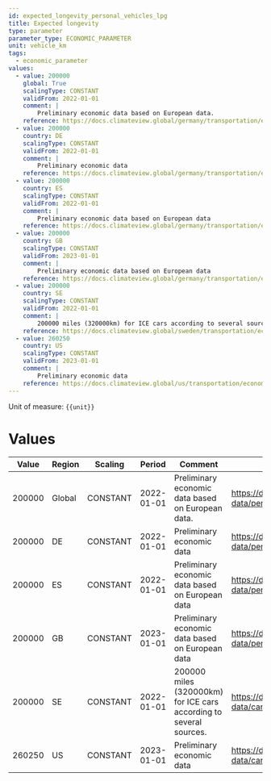 ```yaml
---
id: expected_longevity_personal_vehicles_lpg
title: Expected longevity
type: parameter
parameter_type: ECONOMIC_PARAMETER
unit: vehicle_km
tags:
  - economic_parameter
values:
  - value: 200000
    global: True
    scalingType: CONSTANT
    validFrom: 2022-01-01
    comment: |
        Preliminary economic data based on European data.
    reference: https://docs.climateview.global/germany/transportation/economic-data/personal-vehicles/
  - value: 200000
    country: DE
    scalingType: CONSTANT
    validFrom: 2022-01-01
    comment: |
        Preliminary economic data
    reference: https://docs.climateview.global/germany/transportation/economic-data/personal-vehicles/
  - value: 200000
    country: ES
    scalingType: CONSTANT
    validFrom: 2022-01-01
    comment: |
        Preliminary economic data based on European data
    reference: https://docs.climateview.global/germany/transportation/economic-data/personal-vehicles/
  - value: 200000
    country: GB
    scalingType: CONSTANT
    validFrom: 2023-01-01
    comment: |
        Preliminary economic data based on European data
    reference: https://docs.climateview.global/germany/transportation/economic-data/personal-vehicles/
  - value: 200000
    country: SE
    scalingType: CONSTANT
    validFrom: 2022-01-01
    comment: |
        200000 miles (320000km) for ICE cars according to several sources.
    reference: https://docs.climateview.global/sweden/transportation/economic-data/car/
  - value: 260250
    country: US
    scalingType: CONSTANT
    validFrom: 2023-01-01
    comment: |
        Preliminary economic data
    reference: https://docs.climateview.global/us/transportation/economic-data/cars/
---
```



Unit of measure: `{{unit}}`


# Values


| Value | Region | Scaling | Period | Comment | Reference |
|-------|--------|---------|--------|---------|-----------|
| 200000 | Global | CONSTANT | 2022-01-01 | Preliminary economic data based on European data. | https://docs.climateview.global/germany/transportation/economic-data/personal-vehicles/ |
| 200000 | DE | CONSTANT | 2022-01-01 | Preliminary economic data | https://docs.climateview.global/germany/transportation/economic-data/personal-vehicles/ |
| 200000 | ES | CONSTANT | 2022-01-01 | Preliminary economic data based on European data | https://docs.climateview.global/germany/transportation/economic-data/personal-vehicles/ |
| 200000 | GB | CONSTANT | 2023-01-01 | Preliminary economic data based on European data | https://docs.climateview.global/germany/transportation/economic-data/personal-vehicles/ |
| 200000 | SE | CONSTANT | 2022-01-01 | 200000 miles (320000km) for ICE cars according to several sources. | https://docs.climateview.global/sweden/transportation/economic-data/car/ |
| 260250 | US | CONSTANT | 2023-01-01 | Preliminary economic data | https://docs.climateview.global/us/transportation/economic-data/cars/ |


